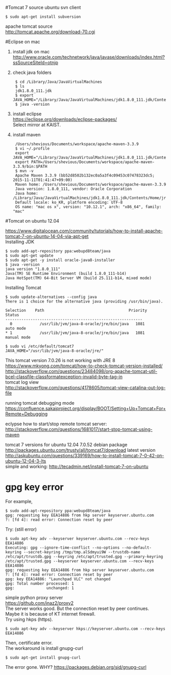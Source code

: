 #Tomcat 7 source
ubuntu svn client

    $ sudo apt-get install subversion
        
apache tomcat source  
http://tomcat.apache.org/download-70.cgi  

#Eclipse on mac

1. install jdk on mac  
  http://www.oracle.com/technetwork/java/javase/downloads/index.html?ssSourceSiteId=otnjp
2. check java folders

        $ cd /Library/Java/JavaVirtualMachines
        $ ls
        jdk1.8.0_111.jdk
        $ export JAVA_HOME="/Library/Java/JavaVirtualMachines/jdk1.8.0_111.jdk/Contents/Home"
        $ java -version  
        
3. install eclipse  
  https://eclipse.org/downloads/eclipse-packages/  
  Select mirror at KAIST.
4. install maven  

        /Users/shevious/Documents/workspace/apache-maven-3.3.9
        $ vi ~/.profile
        export JAVA_HOME="/Library/Java/JavaVirtualMachines/jdk1.8.0_111.jdk/Contents/Home"
        export PATH=/Users/shevious/Documents/workspace/apache-maven-3.3.9/bin:$PATH
        $ mvn -v
        Apache Maven 3.3.9 (bb52d8502b132ec0a5a3f4c09453c07478323dc5; 2015-11-11T01:41:47+09:00)
        Maven home: /Users/shevious/Documents/workspace/apache-maven-3.3.9
        Java version: 1.8.0_111, vendor: Oracle Corporation
        Java home: /Library/Java/JavaVirtualMachines/jdk1.8.0_111.jdk/Contents/Home/jre
        Default locale: ko_KR, platform encoding: UTF-8
        OS name: "mac os x", version: "10.12.1", arch: "x86_64", family: "mac"
       
#Tomcat on ubuntu 12.04

https://www.digitalocean.com/community/tutorials/how-to-install-apache-tomcat-7-on-ubuntu-14-04-via-apt-get  
Installing JDK

    $ sudo add-apt-repository ppa:webupd8team/java
    $ sudo apt-get update
    $ sudo apt-get -y install oracle-java8-installer
    $ java -version
    java version "1.8.0_111"
    Java(TM) SE Runtime Environment (build 1.8.0_111-b14)
    Java HotSpot(TM) 64-Bit Server VM (build 25.111-b14, mixed mode)
    
Installing Tomcat 

    $ sudo update-alternatives --config java
    There is 1 choice for the alternative java (providing /usr/bin/java).

    Selection    Path                                     Priority   Status
    ------------------------------------------------------------
      0            /usr/lib/jvm/java-8-oracle/jre/bin/java   1081      auto mode
    * 1            /usr/lib/jvm/java-8-oracle/jre/bin/java   1081      manual mode
    
    $ sudo vi /etc/default/tomcat7
    JAVA_HOME="/usr/lib/jvm/java-8-oracle/jre/"

This tomcat version 7.0.26 is not working with JRE 8  
https://www.mkyong.com/tomcat/how-to-check-tomcat-version-installed/  
http://stackoverflow.com/questions/23484098/org-apache-tomcat-util-bcel-classfile-classformatexception-invalid-byte-tag-in  
tomcat log view  
http://stackoverflow.com/questions/4178605/tomcat-view-catalina-out-log-file  

running tomcat debugging mode  
https://confluence.sakaiproject.org/display/BOOT/Setting+Up+Tomcat+For+Remote+Debugging  

eclypse how to start/stop remote tomcat server:  
http://stackoverflow.com/questions/1681017/start-stop-tomcat-using-maven  

tomcat 7 versions for ubuntu 12.04
7.0.52 debian package  
http://packages.ubuntu.com/trusty/all/tomcat7/download 
latest version  
http://askubuntu.com/questions/339169/how-to-install-tomcat-7-0-42-on-ubuntu-12-04-3-lts  
simple and working:
http://tecadmin.net/install-tomcat-7-on-ubuntu  

# gpg key error

For example,

    $ sudo add-apt-repository ppa:webupd8team/java
    gpg: requesting key EEA14886 from hkp server keyserver.ubuntu.com
    ?: [fd 4]: read error: Connection reset by peer

Try: (still error)

    $ sudo apt-key adv --keyserver keyserver.ubuntu.com --recv-keys  EEA14886
    Executing: gpg --ignore-time-conflict --no-options --no-default-keyring --secret-keyring /tmp/tmp.alSdmyui9W --trustdb-name /etc/apt/trustdb.gpg --keyring /etc/apt/trusted.gpg --primary-keyring /etc/apt/trusted.gpg --keyserver keyserver.ubuntu.com --recv-keys EEA14886
    gpg: requesting key EEA14886 from hkp server keyserver.ubuntu.com
    ?: [fd 4]: read error: Connection reset by peer
    gpg: key EEA14886: "Launchpad VLC" not changed
    gpg: Total number processed: 1
    gpg:              unchanged: 1

simple python proxy server  
https://github.com/inaz2/proxy2  
The server works good. But the connection reset by peer continues.  
Maybe it is because of KT internet firewall.  
Try using hkps (https).

    $ sudo apt-key adv --keyserver hkps://keyserver.ubuntu.com --recv-keys  EEA14886

Then, certificate error.  
The workaround is install gnupg-curl

    $ sudo apt-get install gnupg-curl
    
The error gone. WHY?
https://packages.debian.org/sid/gnupg-curl  

<!--stackedit_data:
eyJoaXN0b3J5IjpbLTg1ODU4ODU0XX0=
-->